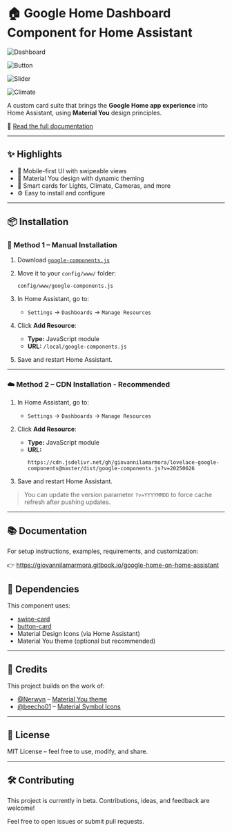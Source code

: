 # 🏠 Google Home Dashboard Component for Home Assistant

![Dashboard](https://raw.githubusercontent.com/giovannilamarmora/lovelace-google-components/src/shared/assets/img/control.png)

![Button](https://raw.githubusercontent.com/giovannilamarmora/lovelace-google-components/src/shared/assets/img/button.png)

![Slider](https://raw.githubusercontent.com/giovannilamarmora/lovelace-google-components/src/shared/assets/img/slider.png)

![Climate](https://raw.githubusercontent.com/giovannilamarmora/lovelace-google-components/src/shared/assets/img/climate.png)

A custom card suite that brings the **Google Home app experience** into Home Assistant, using **Material You** design principles.

📘 [Read the full documentation](https://giovannilamarmora.gitbook.io/google-home-on-home-assistant)

---

## ✨ Highlights

- 📱 Mobile-first UI with swipeable views
- 🎨 Material You design with dynamic theming
- 🧩 Smart cards for Lights, Climate, Cameras, and more
- ⚙️ Easy to install and configure

---

## 📦 Installation

### 🔧 Method 1 – Manual Installation

1. Download [`google-components.js`](https://github.com/giovannilamarmora/lovelace-google-components/blob/master/dist/google-components.js)

2. Move it to your `config/www/` folder:

   ```
   config/www/google-components.js
   ```

3. In Home Assistant, go to:

   - `Settings` → `Dashboards` → `Manage Resources`

4. Click **Add Resource**:

   - **Type:** JavaScript module
   - **URL:** `/local/google-components.js`

5. Save and restart Home Assistant.

---

### ☁️ Method 2 – CDN Installation - Recommended

1. In Home Assistant, go to:

   - `Settings` → `Dashboards` → `Manage Resources`

2. Click **Add Resource**:

   - **Type:** JavaScript module
   - **URL:**
     ```
     https://cdn.jsdelivr.net/gh/giovannilamarmora/lovelace-google-components@master/dist/google-components.js?v=20250626
     ```

3. Save and restart Home Assistant.

> You can update the version parameter `?v=YYYYMMDD` to force cache refresh after pushing updates.

---

## 📚 Documentation

For setup instructions, examples, requirements, and customization:

👉 https://giovannilamarmora.gitbook.io/google-home-on-home-assistant

## 🧩 Dependencies

This component uses:

- [swipe-card](https://github.com/bramkragten/swipe-card)
- [button-card](https://github.com/custom-cards/button-card)
- Material Design Icons (via Home Assistant)
- Material You theme (optional but recommended)

---

## 🙏 Credits

This project builds on the work of:

- [@Nerwyn](https://github.com/Nerwyn) – [Material You theme](https://github.com/Nerwyn/material-you-theme)
- [@beecho01](https://github.com/beecho01) – [Material Symbol Icons](https://github.com/beecho01/material-symbols)

---

## 📜 License

MIT License – feel free to use, modify, and share.

---

## 🛠 Contributing

This project is currently in beta. Contributions, ideas, and feedback are welcome!

Feel free to open issues or submit pull requests.
